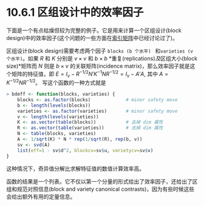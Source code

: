# 10.6.1 区组设计中的效率因子

下面是一个有点枯燥但较为完整的例子。它是用来计算一个区组设计(block design)中的效率因子(这个问题的一些方面在[索引矩阵](chapter5/section5_3.md)中已经讨论过了)。

区组设计(block design)需要考虑两个因子 `blocks (b 个水平) ` 和`varieties (v 个水平)`。如果 *R* 和 *K* 分别是 $v×v$ 和 $b×b$ *重复(replications)*及*区组大小(block size)*矩阵而 *N* 则是 $b×v$ 的关联矩阵(incidence matrix)，那么效率因子就是这个矩阵的特征值，即 $E = I_v − R^{−1/2}N′K^{−1}NR^{−1/2} = I_v − A′A$, 其中 $A = K^{−1/2}NR^{−1/2}$。 写这个函数的一种方式就是

```R
> bdeff <- function(blocks, varieties) {
    blocks <- as.factor(blocks)             # minor safety move
    b <- length(levels(blocks))
    varieties <- as.factor(varieties)       # minor safety move
    v <- length(levels(varieties))
    K <- as.vector(table(blocks))           # 去掉 dim 属性
    R <- as.vector(table(varieties))        # 去掉 dim 属性
    N <- table(blocks, varieties)
    A <- 1/sqrt(K) * N * rep(1/sqrt(R), rep(b, v))
    sv <- svd(A)
    list(eff=1 - sv$d^2, blockcv=sv$u, varietycv=sv$v)
}
```

这种情况下，奇异值分解比求解特征值的数值计算效率高。

函数的结果是一个列表。它不仅以第一个分量的形式给出了效率因子，还给出了区组和规范对照信息(block and variety canonical contrasts)，因为有些时候这些会给出额外有用的定量信息。